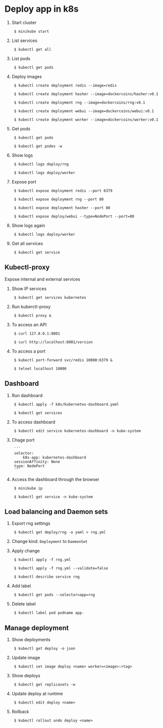 # Deploy app in k8s


1. Start cluster

		$ minikube start

2. List services

		$ kubectl get all

3. List pods

		$ kubectl get pods

4. Deploy images

		$ kubectl create deployment redis --image=redis

		$ kubectl create deployment hasher --image=dockercoins/hasher:v0.1

		$ kubectl create deployment rng --image=dockercoins/rng:v0.1

		$ kubectl create deployment webui --image=dockercoins/webui:v0.1

		$ kubectl create deployment worker --image=dockercoins/worker:v0.1


5. Get pods

		$ kubectl get pods

		$ kubectl get podes -w

6. Show logs

		$ kubectl logs deploy/rng

		$ kubectl logs deploy/worker

7. Expose port

		$ kubectl expose deployment redis --port 6379

		$ kubectl expose deployment rng --port 80

		$ kubectl expose deployment hasher --port 80

		$ kubectl expose deploy/webui --type=NodePort --port=80

8. Show logs again

		$ kubectl logs deploy/worker

9. Get all services

		$ kubectl get service


## Kubectl-proxy

Expose internal and external services

1. Show IP services

		$ kubectl get services kubernetes

2. Run kuberctl-proxy

		$ kubectl proxy &

3. To access an API

		$ curl 127.0.0.1:8001

		$ curl http://localhost:8001/version

4. To access a port

		$ kubectl port-forward svc/redis 10000:6379 &

		$ telnet localhost 10000

## Dashboard

1. Run dashboard

		$ kubectl apply -f k8s/kubernetes-dashboard.yaml

		$ kubectl get services

2. To access dashboard

		$ kubectl edit service kubernetes-dashboard -n kube-system

3. Chage port

		```
		selector:
			k8s-app: kubernetes-dashboard
		sessionAffinity: None
		type: NodePort
		```

4. Access the dashboard through the browser

		$ minikube ip

		$ kubectl get service -n kube-system

## Load balancing and Daemon sets

1. Export rng settings

		$ kubectl get deploy/rng -o yaml > rng.yml

2. Change kind: `Deployment` to `DaemonSet`

3. Apply change

		$ kubectl apply -f rng.yml

		$ kubectl apply -f rng.yml --validate=false

		$ kubectl describe service rng

4. Add label

		$ kubectl get pods --selector=app=rng

5. Delete label

		$ kubectl label pod podname app-

## Manage deployment

1. Show deployments

		$ kubectl get deploy -o json

2. Update image

		$ kubectl set image deploy <name> worker=<image>:<tag>

3. Show deploys

		$ kubectl get replicasets -w

4. Update deploy at runtime

		$ kubectl edit deploy <name>

5. Rollback

		$ kubectl rollout undo deploy <name>
